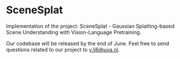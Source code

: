 # SceneSplat
Implementation of the project: SceneSplat - Gaussian Splatting-based Scene Understanding with Vision-Language Pretraining.

Our codebase will be released by the end of June. Feel free to send questions related to our project to [y.li6@uva.nl](mailto:y.li6@uva.nl).

